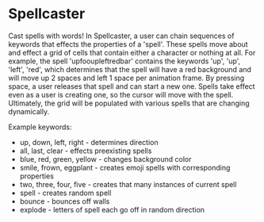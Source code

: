 # Spellcaster

Cast spells with words! In Spellcaster, a user can chain sequences of keywords that effects the properties of a 'spell'. These spells move about and effect a grid of cells that contain either a character or nothing at all. For example, the spell 'upfooupleftredbar' contains the keywords 'up', 'up', 'left', 'red', which determines that the spell will have a red background and will move up 2 spaces and left 1 space per animation frame. By pressing space, a user releases that spell and can start a new one. Spells take effect even as a user is creating one, so the cursor will move with the spell. Ultimately, the grid will be populated with various spells that are changing dynamically. 

Example keywords: 

* up, down, left, right - determines direction
* all, last, clear - effects preexisting spells
* blue, red, green, yellow - changes background color
* smile, frown, eggplant - creates emoji spells with corresponding properties
* two, three, four, five - creates that many instances of current spell
* spell - creates random spell
* bounce - bounces off walls
* explode - letters of spell each go off in random direction
